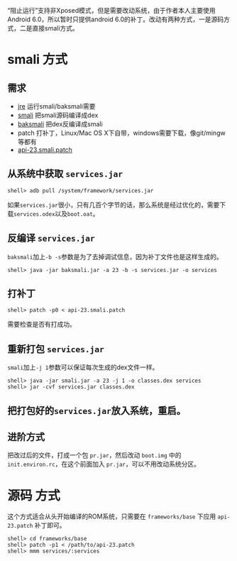 “阻止运行”支持非Xposed模式，但是需要改动系统，由于作者本人主要使用Android 6.0，所以暂时只提供android 6.0的补丁。改动有两种方式，一是源码方式，二是直接smali方式。

# smali 方式

## 需求
- [jre](http://www.oracle.com/technetwork/java/javase/downloads/index.html) 运行smali/baksmali需要
- [smali](http://github.com/JesusFreke/smali) 把smali源码编译成dex
- [baksmali](http://github.com/JesusFreke/smali) 把dex反编译成smali
- patch 打补丁，Linux/Mac OS X下自带，windows需要下载，像git/mingw等都有
- [api-23.smali.patch](api-23.smali.patch)

## 从系统中获取 `services.jar`

```
shell> adb pull /system/framework/services.jar
```

如果`services.jar`很小，只有几百个字节的话，那么系统是经过优化的，需要下载`services.odex`以及`boot.oat`。

## 反编译 `services.jar`

`baksmali`加上`-b -s`参数是为了去掉调试信息，因为补丁文件也是这样生成的。

```
shell> java -jar baksmali.jar -a 23 -b -s services.jar -o services
```

## 打补丁

```
shell> patch -p0 < api-23.smali.patch
```

需要检查是否有打成功。

## 重新打包 `services.jar`

`smali`加上`-j 1`参数可以保证每次生成的dex文件一样。

```
shell> java -jar smali.jar -a 23 -j 1 -o classes.dex services
shell> jar -cvf services.jar classes.dex
```

## 把打包好的`services.jar`放入系统，重启。

## 进阶方式

把改过后的文件，打成一个包 `pr.jar`，然后改动 `boot.img` 中的 `init.environ.rc`，在这个前面加入 `pr.jar`，可以不用改动系统分区。

# 源码 方式

这个方式适合从头开始编译的ROM系统，只需要在 `frameworks/base` 下应用 `api-23.patch` 补丁即可。

```
shell> cd frameworks/base
shell> patch -p1 < /path/to/api-23.patch
shell> mmm services/:services
```
